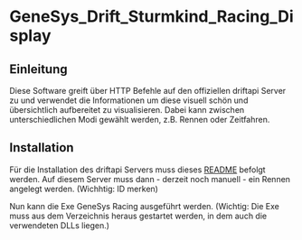 # GeneSys_Drift_Sturmkind_Racing_Display

## Einleitung
Diese Software greift über HTTP Befehle auf den offiziellen driftapi Server zu und verwendet die Informationen um diese visuell schön und übersichtlich aufbereitet zu visualisieren. 
Dabei kann zwischen unterschiedlichen Modi gewählt werden, z.B. Rennen oder Zeitfahren.

## Installation
Für die Installation des driftapi Servers muss dieses [README]([url](https://github.com/christiangeissler/driftapi#installation)https://github.com/christiangeissler/driftapi#installation) befolgt werden.
Auf diesem Server muss dann - derzeit noch manuell - ein Rennen angelegt werden. (Wichhtig: ID merken)

Nun kann die Exe GeneSys Racing ausgeführt werden. (Wichtig: Die Exe muss aus dem Verzeichnis heraus gestartet werden, in dem auch die verwendeten DLLs liegen.)
